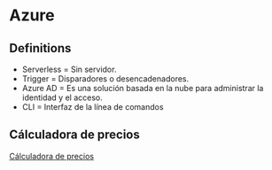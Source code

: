 # Azure

## Definitions

* Serverless = Sin servidor.
* Trigger = Disparadores o desencadenadores.
* Azure AD = Es una solución basada en la nube para administrar la identidad y el acceso.
* CLI = Interfaz de la línea de comandos

## Cálculadora de precios
[Cálculadora de precios](https://azure.microsoft.com/es-es/pricing/calculator)

